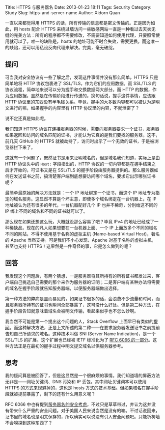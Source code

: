 Title: HTTPS 与服务器名
Date: 2013-01-23 18:11
Tags: Security
Category: Study
Slug: https-and-server-name
Author: Xidorn Quan

一直以来都觉得用 HTTPS 的话，所有传输的信息都是密文传输的。正是因为如此，用 hosts 配合 HTTPS 来绕过墙访问一些敏感网站一直是一种看过去天衣无缝的完美方法：所有的程序都不需要修改，不需要知道如何使用代理，只要照常使用就可以了。唯一的缺陷是，hosts 的地址可能不时会失效，需要更换。而这唯一的缺陷，还可以用私设反向代理来解决。完美，毫无破绽。

## 提问

可当我对安全协议有一些了解之后，发现这件事情并没有那么简单。HTTPS 只是简单地将 HTTP 协议包裹进了 SSL/TLS，作为它们的应用数据。而 SSL/TLS 的协议流程，简单地来说可以分为握手和交换数据两大部分。而 HTTP 的数据，作为应用数据，显然是在传输阶段进行传送的，换句话说，握手这件事情，应该跟 HTTP 协议里的东西没有半毛钱关系。毕竟，握手的大多数内容都可以被认为是明文进行的嘛，如果握手的内容里有 HTTP 协议里的内容，不就泄密了？

说不定还真是如此呢。

我们知道 HTTPS 协议在连接服务器的时候，需要向服务器要求一个证书，服务器如果返回和访问的域名匹配的证书，才能认为它真的是我们要找的服务器。这不，前几天 GitHub 的 HTTPS 就被劫持了，访问时出示了一个无效的证书，于是被浏览器拦下来了。

这就有一个问题了，既然证书是用来证明域名的，但是域名我们知道，实际上是由 HTTP 协议头中的 `Host:` 字段指出的，HTTP 协议的一切内容都是在握手结束之后才开始的，可证书又是在 SSL/TLS 的握手阶段由服务器提供的。那么服务器如何在发送证书之前，搞清楚客户端到底想要访问哪个域名，要求它出示哪张证书呢？

最简单最原始的解决方法就是：一个 IP 地址绑定一个证书，而这个 IP 地址专为指定的域名服务。这显然不算是个坏主意，即使多个域名绑定在一台机器上，在 IP 地址被认为还有很多的年代，一台机器配好几个 IP 也并不稀奇，分别给这不同的 IP 绑上不同的域名和不同的证书就可以了。

那么现在如果还想这么玩，大概就没那么容易了吧？毕竟 IPv4 的地址已经成了一种稀缺品。现在的凡人如果想要在一台机器上面、一个 IP 上面放多个不同的域名不同的网站，不得不使用基于名称的虚拟主机 (Name-based Virtual Host)，著名的 Apache 当然支持。可是我们不小心发现，Apache 对基于名称的虚拟主机，甚至也支持 HTTPS！这果然是一件奇怪的事，它是怎么做到的呢？

## 回答

我发现这个问题后，有两个猜想，一是服务器将其所持有的所有证书都发过来，客户端自己挑选自己需要的那个来作为服务器的证明；二是客户端有某种办法将需要的域名在握手阶段就告知服务器端，以便服务器端做出选择。

第一种方法的弊病是显而易见的，如果证书很多的话，会浪费不少流量和时间，而且服务器所持有的证书也瞬间全部暴露了，这可没什么好处。但是第二种方法，在握手阶段告知就意味着域名会被明文传输，看起来似乎也不怎么妙啊。

我当然不可能是第一个提出这个问题的人，Stack Overflow 上面早已有类似的[提问](http://stackoverflow.com/questions/517336/apache-name-virtual-host-with-ssl)。而这种解决方法，正是上文所述的第二种——在要求服务器发送证书之前提前告知自己所请求的域名。这种技术叫做 SNI (Server Name Indication)，是一个 SSL/TLS 的扩展。这个扩展也已经被 IETF 标准化为了 [RFC 6066 的一部分](http://tools.ietf.org/html/rfc6066#page-6)。这种方法正是在最初的握手过程中明文提交域名以供服务器参考。

## 思考

我的疑问算是被回答了，但是这显然是一个很麻烦的事情。我们知道墙的屏蔽方法无非是——网址关键词、DNS 污染和 IP 丢包。其中网址关键词本可以使用 HTTPS 的方式来规避掉的，这也是 hosts 方式的技术基础。但如果域名在握手阶段就被提前暴露了，剩下的还有什么用意义呢？

RFC 6066 中也有提到[服务器名的安全考虑](http://tools.ietf.org/html/rfc6066#page-19)，不过只是草草带过，并认为这并没有带来什么严重的安全问题。对于美国人民来说当然是没有的嘛。不过话说回来，证书里的域名也是明文保存的，所以确实可以说没有引入安全问题吧。只能祈祷墙不会嗅探到这种东西了？
